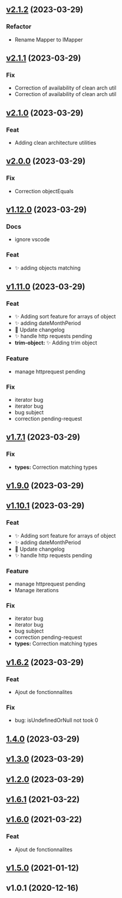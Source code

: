 
<a name="v2.1.2"></a>
## [v2.1.2](https://github.com/legraxieux53/clever-ts-utilities/compare/v2.1.1...v2.1.2) (2023-03-29)

### Refactor

* Rename Mapper to IMapper


<a name="v2.1.1"></a>
## [v2.1.1](https://github.com/legraxieux53/clever-ts-utilities/compare/v2.1.0...v2.1.1) (2023-03-29)

### Fix

* Correction of availability of clean arch util
* Correction of availability of clean arch util


<a name="v2.1.0"></a>
## [v2.1.0](https://github.com/legraxieux53/clever-ts-utilities/compare/v2.0.0...v2.1.0) (2023-03-29)

### Feat

* Adding clean architecture utilities


<a name="v2.0.0"></a>
## [v2.0.0](https://github.com/legraxieux53/clever-ts-utilities/compare/v1.12.0...v2.0.0) (2023-03-29)

### Fix

* Correction objectEquals


<a name="v1.12.0"></a>
## [v1.12.0](https://github.com/legraxieux53/clever-ts-utilities/compare/v1.11.0...v1.12.0) (2023-03-29)

### Docs

* ignore vscode

### Feat

* :sparkles: adding objects matching


<a name="v1.11.0"></a>
## [v1.11.0](https://github.com/legraxieux53/clever-ts-utilities/compare/v1.7.1...v1.11.0) (2023-03-29)

### Feat

* :sparkles: Adding sort feature for arrays of object
* :sparkles: adding dateMonthPeriod
* :memo: Update changelog
* :sparkles: handle http requests pending
* **trim-object:** :sparkles: Adding trim object

### Feature

* manage httprequest pending

### Fix

* iterator bug
* iterator bug
* bug subject
* correction pending-request


<a name="v1.7.1"></a>
## [v1.7.1](https://github.com/legraxieux53/clever-ts-utilities/compare/v1.9.0...v1.7.1) (2023-03-29)

### Fix

* **types:** Correction matching types


<a name="v1.9.0"></a>
## [v1.9.0](https://github.com/legraxieux53/clever-ts-utilities/compare/v1.10.1...v1.9.0) (2023-03-29)


<a name="v1.10.1"></a>
## [v1.10.1](https://github.com/legraxieux53/clever-ts-utilities/compare/v1.6.2...v1.10.1) (2023-03-29)

### Feat

* :sparkles: Adding sort feature for arrays of object
* :sparkles: adding dateMonthPeriod
* :memo: Update changelog
* :sparkles: handle http requests pending

### Feature

* manage httprequest pending
* Manage iterations

### Fix

* iterator bug
* iterator bug
* bug subject
* correction pending-request
* **types:** Correction matching types


<a name="v1.6.2"></a>
## [v1.6.2](https://github.com/legraxieux53/clever-ts-utilities/compare/1.4.0...v1.6.2) (2023-03-29)

### Feat

* Ajout de fonctionnalites

### Fix

* bug: isUndefinedOrNull not took 0


<a name="1.4.0"></a>
## [1.4.0](https://github.com/legraxieux53/clever-ts-utilities/compare/v1.3.0...1.4.0) (2023-03-29)


<a name="v1.3.0"></a>
## [v1.3.0](https://github.com/legraxieux53/clever-ts-utilities/compare/v1.2.0...v1.3.0) (2023-03-29)


<a name="v1.2.0"></a>
## [v1.2.0](https://github.com/legraxieux53/clever-ts-utilities/compare/v1.6.1...v1.2.0) (2023-03-29)


<a name="v1.6.1"></a>
## [v1.6.1](https://github.com/legraxieux53/clever-ts-utilities/compare/v1.6.0...v1.6.1) (2021-03-22)


<a name="v1.6.0"></a>
## [v1.6.0](https://github.com/legraxieux53/clever-ts-utilities/compare/v1.5.0...v1.6.0) (2021-03-22)

### Feat

* Ajout de fonctionnalites


<a name="v1.5.0"></a>
## [v1.5.0](https://github.com/legraxieux53/clever-ts-utilities/compare/v1.0.1...v1.5.0) (2021-01-12)


<a name="v1.0.1"></a>
## v1.0.1 (2020-12-16)

